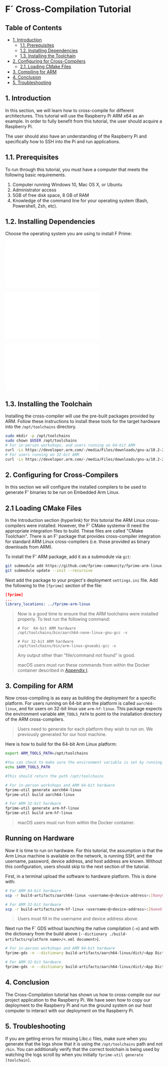 # F´ Cross-Compilation Tutorial

## Table of Contents

* <a href="#Introduction">1. Introduction</a>
  * <a href="#Prerequisites">1.1. Prerequisites</a>
  * <a href="#Installing Dependencies">1.2. Installing Dependencies</a>
  * <a href="#Installing the Toolchain">1.3. Installing the Toolchain</a>
* <a href="#Configuring for Cross-Compilers">2. Configuring for Cross-Compilers
  * <a href="#Loading CMake Files">2.1. Loading CMake Files</a>
* <a href="#Compiling for ARM">3. Compiling for ARM</a>
* <a href="#Conclusion">4. Conclusion</a>
* <a href="#Troubleshooting">5. Troubleshooting</a>

<a name="Introduction"></a>
## 1. Introduction

In this section, we will learn how to cross-compile for different architectures.
This tutorial will use the Raspberry Pi ARM x64 as an example. In order to fully
benefit from this tutorial, the user should acquire a Raspberry Pi.

The user should also have an understanding of the Raspberry
Pi and specifically how to SSH into the Pi and run applications.

<a name="Prerequisites"></a>
## 1.1. Prerequisites

To run through this tutorial, you must have a computer that meets the following basic requirements.

1. Computer running Windows 10, Mac OS X, or Ubuntu
2. Administrator access
3. 5GB of free disk space, 8 GB of RAM
4. Knowledge of the command line for your operating system (Bash, Powershell, Zsh, etc).

<a name="Installing Dependencies"></a>
## 1.2. Installing Dependencies

Choose the operating system you are using to install F Prime:

![Windows 10/11 WSL](./Windows.md)

![Mac OS X](./Mac.md)

![Ubuntu 20.04 / 22.04 / Generice Linux](./Linux.md)

<a name="Installing the Toolchain"></a>
## 1.3. Installing the Toolchain

Installing the cross-compiler will use the pre-built packages provided by ARM. Follow these 
instructions to install these tools for the target hardware into the `/opt/toolchains` directory.

```bash
sudo mkdir -p /opt/toolchains
sudo chown $USER /opt/toolchains
# For in-person workshops, and users running on 64-bit ARM
curl -Ls https://developer.arm.com/-/media/Files/downloads/gnu-a/10.2-2020.11/binrel/gcc-arm-10.2-2020.11-x86_64-aarch64-none-linux-gnu.tar.xz | tar -JC /opt/toolchains --strip-components=1 -x
# For users running on 32-bit ARM
curl -Ls https://developer.arm.com/-/media/Files/downloads/gnu-a/10.2-2020.11/binrel/gcc-arm-10.2-2020.11-x86_64-arm-none-linux-gnueabihf.tar.xz | tar -JC /opt/toolchains --strip-components=1 -x
```
<a name="Configuring for Cross-Compilers"></a>
## 2. Configuring for Cross-Compilers

In this section we will configure the installed compilers to be used to generate F' binaries 
to be run on Embedded Arm Linux.

<a name="Loading CMake Files"></a>
## 2.1 Loading CMake Files

In the Introduction section (hyperlink) for this tutorial the ARM Linux cross-compilers 
were installed. However, the F' CMake systemw ill need the appropriate integration files 
to build. These files are called "CMake Toolchain". There is an F' package that provides 
cross-compiler integration for standard ARM Linux cross-compilers (i.e. those provided 
as binary downloads from ARM).

To install the F' ARM package, add it as a submodule via `git`:

```sh
git submodule add https://github.com/fprime-community/fprime-arm-linux.git
git submodule update --init --recursive
```

Next add the package to your project's deployment `settings.ini` file. Add the 
following to the `[fprime]` section of the file:

```cmake
[fprime]
...
library_locations: ../fprime-arm-linux
```
> Now is a good time to ensure that the ARM toolchains were installed properly. 
>To test run the following command:
> ```shell
> # For  64-bit ARM hardware
> /opt/toolchains/bin/aarch64-none-linux-gnu-gcc -v
> 
> # For 32-bit ARM hardware
> /opt/toolchains/bin/arm-linux-gnueabi-gcc -v
> ```
>
> Any output other than "file/command not found" is good.
> 
> macOS users must run these commands from within the Docker container described 
> in [Appendix I](./appendix-1.md).

<a name="Compiling for ARM"></a>
## 3. Compiling for ARM

Now cross-compiling is as easy as building the deployment for a specific platform. 
For users running on 64-bit arm the platform is called `aarch64-linux`, and for users 
on 32-bit linux use `arm-hf-linux`. This package expects the environment variable 
`ARM_TOOLS_PATH` to point to the installation directory of the ARM cross-compilers.

> Users need to generate for each platform they wish to run on. We previously generated 
> for our host machine.

Here is how to build for the 64-bit Arm Linux platform:

```sh
export ARM_TOOLS_PATH=/opt/toolchains

#You can check to make sure the environment variable is set by running:
echo $ARM_TOOLS_PATH

#This should return the path /opt/toolchains

# For in-person workshops and ARM 64-bit hardware
fprime-util generate aarch64-linux
fprime-util build aarch64-linux

# For ARM 32-bit hardware
fprime-util generate arm-hf-linux
fprime-util build arm-hf-linux
```
> macOS users must run from within the Docker container.

## Running on Hardware

Now it is time to run on hardware. For this tutorial, the assumption is that the Arm 
Linux machine is available on the network, is running SSH, and the username, password, 
device address, and host address are known. Without this configuration, users should 
skip to the next section of the tutorial.

First, in a terminal upload the software to hardware platform. This is done with:

```sh
# For ARM 64-bit hardware
scp -r build-artifacts/aarch64-linux <username>@<device-address>:[NamyOfBinary]

# For ARM 32-bit hardware
scp -r build-artifacts/arm-hf-linux <username>@<device-address>:[NameOfBinary]
```
> Users must fill in the username and device address above.

Next run the F´ GDS without launching the native compilation (`-n`) and with the 
dictionary from the build above (`--dictionary ./build-artifacts/<platform name>/<.xml document>`).

```sh
# For in-person workshops and ARM 64-bit hardware
fprime-gds -n --dictionary build-artifacts/aarch64-linux/dict/<App Dictionary>.xml

# For ARM 32-bit hardware
fprime-gds -n --dictionary build-artifacts/aarch64-linux/dict/<App Dictionary>.xml
```

<a name="Conclusion"></a>
## 4. Conclusion

The Cross-Compilation tutorial has shown us how to cross-compile our our project 
application to the Raspberry Pi. We have seen how to copy our deployment to the 
Raspberry Pi and run the ground system on our host computer to interact with our 
deployment on the Raspberry Pi.

<a name="Troubleshooting"></a>
## 5. Troubleshooting

If you are getting errors for missing Libc.c files, make sure when you generate 
that the logs show that it is using the `/opt/toolchains` path and not `/bin`. 
You can additionally verify that the correct toolchain is being used by watching
the logs scroll by when you initially `fprime-util generate [toolchain]`.